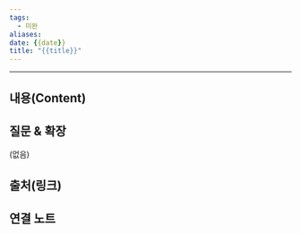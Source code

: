 ```yaml
---
tags: 
  - 미완
aliases: 
date: {{date}}
title: "{{title}}"
---
```

---

## 내용(Content)


## 질문 & 확장

(없음)

## 출처(링크)


## 연결 노트










